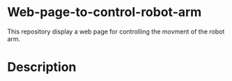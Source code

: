 # Web-page-to-control-robot-arm

This repository display a web page for controlling the movment of the robot arm.

# Description
